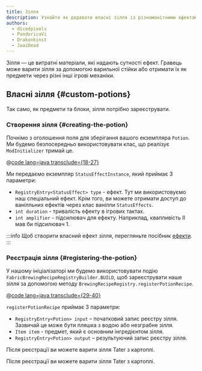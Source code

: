```yaml
---
title: Зілля
description: Узнайте як додавати власні зілля із різноманітними ефектами.
authors:
  - dicedpixels
  - PandoricaVi
  - Drakonkinst
  - JaaiDead
---
```


Зілля — це витратні матеріали, які надають сутності ефект. Гравець може варити зілля за допомогою варильної стійки або отримати їх як предмети через різні інші ігрові механіки.

## Власні зілля {#custom-potions}

Так само, як предмети та блоки, зілля потрібно зареєструвати.

### Створення зілля {#creating-the-potion}

Почнімо з оголошення поля для зберігання вашого екземпляра `Potion`. Ми будемо безпосередньо використовувати клас, що реалізує `ModInitializer` тримай це.

@[code lang=java transclude={18-27}](@/reference/latest/src/main/java/com/example/docs/potion/FabricDocsReferencePotions.java)

Ми передаємо екземпляр `StatusEffectInstance`, який приймає 3 параметри:

- `RegistryEntry<StatusEffect> type` - ефект. Тут ми використовуємо наш спеціальний ефект. Крім того, ви можете отримати доступ до ванілльних ефектів
  через клас ванілли `StatusEffects`.
- `int duration` - тривалість ефекту в ігрових тактах.
- `int amplifier` - підсилювач для ефекту. Наприклад, квапливість II мав би підсилювач 1.

:::info
Щоб створити власний ефект зілля, перегляньте посібник [ефекти](../entities/effects).
:::

### Реєстрація зілля {#registering-the-potion}

У нашому ініціалізаторі ми будемо використовувати подію `FabricBrewingRecipeRegistryBuilder.BUILD`, щоб зареєструвати наше зілля за допомогою методу `BrewingRecipeRegistry.registerPotionRecipe`.

@[code lang=java transclude={29-40}](@/reference/latest/src/main/java/com/example/docs/potion/FabricDocsReferencePotions.java)

`registerPotionRecipe` приймає 3 параметри:

- `RegistryEntry<Potion> input` – початковий запис реєстру зілля. Зазвичай це може бути пляшка з водою або незграбне зілля.
- `Item item` - предмет, який є основним інгредієнтом зілля.
- `RegistryEntry<Potion> output` – результуючий запис реєстру зілля.

Після реєстрації ви можете варити зілля Tater з картоплі.

Після реєстрації ви можете варити зілля Tater з картоплі.

